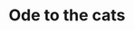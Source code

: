 ---
pid: LLG192
title: Ode to the cats
location_transcription: Ellet + McCallum
zipcode: '19119'
outside_phl: 
neighborhood: Mount Airy
age: '17'
age_range: 13-19
instagram: 
image_file_name: LLG_192.jpg
proposal_transcription: |-
  Jasper

  phoebe
topic: Animals
topic_summary: '0'
type: Sculpture Statue
keywords_other: cats, pets
credit: Corial Grady
image_labels: 
twitter: 
facebook: 
permalink: "/monuments/llg192/"
layout: item-page
---